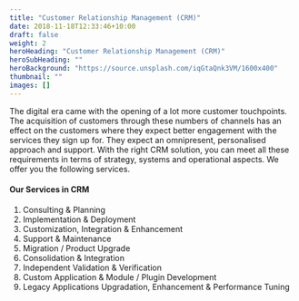 ```yaml
---
title: "Customer Relationship Management (CRM)"
date: 2018-11-18T12:33:46+10:00
draft: false
weight: 2
heroHeading: "Customer Relationship Management (CRM)"
heroSubHeading: ""
heroBackground: "https://source.unsplash.com/iqGtaQnk3VM/1600x400"
thumbnail: ""
images: []
---
```


The digital era came with the opening of a lot more customer touchpoints. The acquisition of customers through these numbers of channels has an effect on the customers where they expect better engagement with the services they sign up for. They expect an omnipresent, personalised approach and support. With the right CRM solution, you can meet all these requirements in terms of strategy, systems and operational aspects. We offer you the following services.

#### Our Services in CRM

1. Consulting & Planning
2. Implementation & Deployment
3. Customization, Integration & Enhancement
4. Support & Maintenance
5. Migration / Product Upgrade
6. Consolidation & Integration
7. Independent Validation & Verification
8. Custom Application & Module / Plugin Development
9. Legacy Applications Upgradation, Enhancement & Performance Tuning
